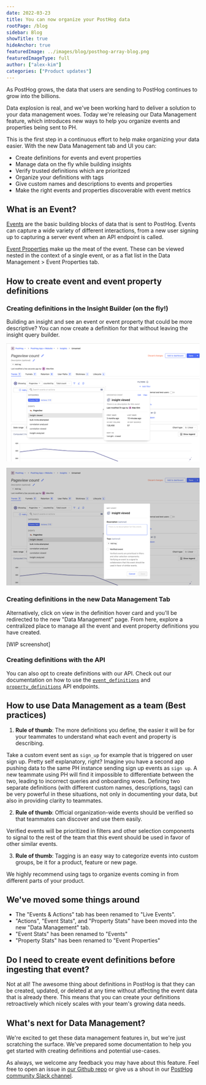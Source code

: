 ```yaml
---
date: 2022-03-23
title: You can now organize your PostHog data
rootPage: /blog
sidebar: Blog
showTitle: true
hideAnchor: true
featuredImage: ../images/blog/posthog-array-blog.png
featuredImageType: full
author: ["alex-kim"]
categories: ["Product updates"]
---
```


As PostHog grows, the data that users are sending to PostHog continues to grow into the billions.

Data explosion is real, and we've been working hard to deliver a solution to your data management woes. Today we're releasing our Data Management feature, which introduces new ways to help you organize events and properties being sent to PH. 

This is the first step in a continuous effort to help make organizing your data easier. With the new Data Management tab and UI you can:

- Create definitions for events and event properties
- Manage data on the fly while building insights
- Verify trusted definitions which are prioritzed
- Organize your definitions with tags
- Give custom names and descriptions to events and properties
- Make the right events and properties discoverable with event metrics

## What is an Event?

[Events](/docs/user-guides/events) are the basic building blocks of data that is sent to PostHog. Events can capture a wide variety of different interactions, from a new user signing up to capturing a server event when an API endpoint is called.

[Event Properties](/docs/user-guides/events#event-properties) make up the meat of the event. These can be viewed nested in the context of a single event, or as a flat list in the Data Management > Event Properties tab.

## How to create event and event property definitions

### Creating definitions in the Insight Builder (on the fly!)

Building an insight and see an event or event property that could be more descriptive? You can now create a definition for that without leaving the insight query builder.

![PostHog - read definition hover card](../images/blog/data-management-feature/read_definition_card.png)

![PostHog - write definition hover card](../images/blog/data-management-feature/write_definition_card.png)

### Creating definitions in the new Data Management Tab

Alternatively, click on view in the definition hover card and you'll be redirected to the new "Data Management" page. From here, explore a centralized place to manage all the event and event property definitions you have created.

[WIP screenshot]

### Creating definitions with the API

You can also opt to create definitions with our API. Check out our documentation on how to use the [`event_definitions`](/docs/api/event-definitions) and [`property_definitions`](/docs/api/property-definitions) API endpoints.

## How to use Data Management as a team (Best practices)

1. **Rule of thumb**: The more definitions you define, the easier it will be for your teammates to understand what each event and property is describing. 

Take a custom event sent as `sign_up` for example that is triggered on user sign up. Pretty self explanatory, right? Imagine you have a second app pushing data to the same PH instance sending sign up events as `sign up`. A new teammate using PH will find it impossible to differentiate between the two, leading to incorrect queries and onboarding woes. Defining two separate definitions (with different custom names, descriptions, tags) can be very powerful in these situations, not only in documenting your data, but also in providing clarity to teammates.

2. **Rule of thumb**: Official organization-wide events should be verified so that teammates can discover and use them easily. 

Verified events will be prioritized in filters and other selection components to signal to the rest of the team that this event should be used in favor of other similar events.

3. **Rule of thumb**: Tagging is an easy way to categorize events into custom groups, be it for a product, feature or new page. 

We highly recommend using tags to organize events coming in from different parts of your product. 

## We've moved some things around

- The "Events & Actions" tab has been renamed to "Live Events".
- "Actions", "Event Stats", and "Property Stats" have been moved into the new "Data Management" tab.
- "Event Stats" has been renamed to "Events"
- "Property Stats" has been renamed to "Event Properties"

## Do I need to create event definitions before ingesting that event?

Not at all! The awesome thing about definitions in PostHog is that they can be created, updated, or deleted at any time without affecting the event data that is already there. This means that you can create your definitions retroactively which nicely scales with your team's growing data needs.

## What's next for Data Management?

We're excited to get these data management features in, but we're just scratching the surface. We've prepared some documentation to help you get started with creating definitions and potential use-cases.

As always, we welcome any feedback you may have about this feature. Feel free to open an issue in [our Github repo](https://github.com/PostHog/posthog) or give us a shout in our [PostHog community Slack channel](/slack).
